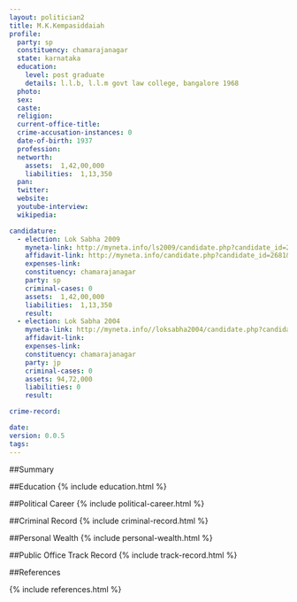 ```yaml
---
layout: politician2
title: M.K.Kempasiddaiah
profile: 
  party: sp
  constituency: chamarajanagar
  state: karnataka
  education: 
    level: post graduate
    details: l.l.b, l.l.m govt law college, bangalore 1968
  photo: 
  sex: 
  caste: 
  religion: 
  current-office-title: 
  crime-accusation-instances: 0
  date-of-birth: 1937
  profession: 
  networth: 
    assets:  1,42,00,000
    liabilities:  1,13,350
  pan: 
  twitter: 
  website: 
  youtube-interview: 
  wikipedia: 

candidature: 
  - election: Lok Sabha 2009
    myneta-link: http://myneta.info/ls2009/candidate.php?candidate_id=2681
    affidavit-link: http://myneta.info/candidate.php?candidate_id=2681&scan=original
    expenses-link: 
    constituency: chamarajanagar 
    party: sp
    criminal-cases: 0
    assets:  1,42,00,000
    liabilities:  1,13,350
    result:  
  - election: Lok Sabha 2004
    myneta-link: http://myneta.info//loksabha2004/candidate.php?candidate_id=1688
    affidavit-link: 
    expenses-link: 
    constituency: chamarajanagar 
    party: jp
    criminal-cases: 0
    assets: 94,72,000
    liabilities: 0
    result:  

crime-record: 

date: 
version: 0.0.5
tags: 
---
```

##Summary


##Education
{% include education.html %}


##Political Career
{% include political-career.html %}


##Criminal Record
{% include criminal-record.html %}


##Personal Wealth
{% include personal-wealth.html %}


##Public Office Track Record
{% include track-record.html %}


##References


{% include references.html %}